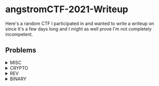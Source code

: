 # angstromCTF-2021-Writeup

Here's a random CTF I participated in and wanted to write a writeup on since it's a few days long and I might as well prove I'm not completely incompetent.

## Problems

<details>

<summary>MISC</summary>

* [Sanity Check](./MISC/Sanity%20Check/Sanity%20Check.md)
* [Archaic](./MISC/Archaic/Archaic.md)
* [Fish](./MISC/Fish/Fish.md)

</details>

<details>

<summary>CRYPTO</summary>

* [Relatively Simple Algorithm](./CRYPTO/Relatively%20Simple%20Algorithm/Relatively%20Simple%20Algorithm.md)
* [sosig](./CRYPTO/sosig/sosig.md)
* [Exclusive Cipher](./CRYPTO/Exclusive%20Cipher/Exclusive%20Cipher.md)

</details>

<details>

<summary>REV</summary>

* [FREE FLAGS!!1!!](REV/FREE%20FLAGS!!1!!/FREE%20FLAGS!!1!!.md)

</details>

<details>

<summary>BINARY</summary>

* [tranquil](./BINARY/tranquil/tranquil.md)

</details>
